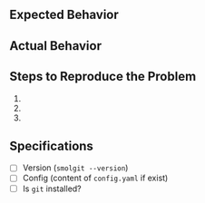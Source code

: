 ## Expected Behavior


## Actual Behavior


## Steps to Reproduce the Problem

  1.
  1.
  1.

## Specifications

- [ ] Version (`smolgit --version`)
- [ ] Config (content of `config.yaml` if exist)
- [ ] Is `git` installed?
